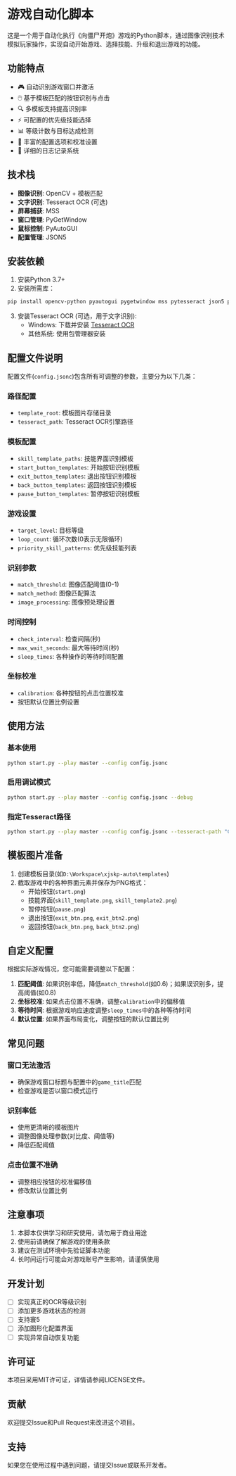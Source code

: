 # 游戏自动化脚本

这是一个用于自动化执行《向僵尸开炮》游戏的Python脚本，通过图像识别技术模拟玩家操作，实现自动开始游戏、选择技能、升级和退出游戏的功能。

## 功能特点

- 🎮 自动识别游戏窗口并激活
- 🖱️ 基于模板匹配的按钮识别与点击
- 🔍 多模板支持提高识别率
- ⚡ 可配置的优先级技能选择
- 📊 等级计数与目标达成检测
- 🔧 丰富的配置选项和校准设置
- 📝 详细的日志记录系统

## 技术栈

- **图像识别**: OpenCV + 模板匹配
- **文字识别**: Tesseract OCR (可选)
- **屏幕捕获**: MSS
- **窗口管理**: PyGetWindow
- **鼠标控制**: PyAutoGUI
- **配置管理**: JSON5

## 安装依赖

1. 安装Python 3.7+
2. 安装所需库：
```bash
pip install opencv-python pyautogui pygetwindow mss pytesseract json5 pillow
```
3. 安装Tesseract OCR (可选，用于文字识别):
   - Windows: 下载并安装 [Tesseract OCR](https://github.com/UB-Mannheim/tesseract/wiki)
   - 其他系统: 使用包管理器安装

## 配置文件说明

配置文件(`config.jsonc`)包含所有可调整的参数，主要分为以下几类：

### 路径配置
- `template_root`: 模板图片存储目录
- `tesseract_path`: Tesseract OCR引擎路径

### 模板配置
- `skill_template_paths`: 技能界面识别模板
- `start_button_templates`: 开始按钮识别模板
- `exit_button_templates`: 退出按钮识别模板
- `back_button_templates`: 返回按钮识别模板
- `pause_button_templates`: 暂停按钮识别模板

### 游戏设置
- `target_level`: 目标等级
- `loop_count`: 循环次数(0表示无限循环)
- `priority_skill_patterns`: 优先级技能列表

### 识别参数
- `match_threshold`: 图像匹配阈值(0-1)
- `match_method`: 图像匹配算法
- `image_processing`: 图像预处理设置

### 时间控制
- `check_interval`: 检查间隔(秒)
- `max_wait_seconds`: 最大等待时间(秒)
- `sleep_times`: 各种操作的等待时间配置

### 坐标校准
- `calibration`: 各种按钮的点击位置校准
- 按钮默认位置比例设置

## 使用方法

### 基本使用
```bash
python start.py --play master --config config.jsonc
```

### 启用调试模式
```bash
python start.py --play master --config config.jsonc --debug
```

### 指定Tesseract路径
```bash
python start.py --play master --config config.jsonc --tesseract-path "C:\Tesseract-OCR\tesseract.exe"
```

## 模板图片准备

1. 创建模板目录(如`D:\Workspace\xjskp-auto\templates`)
2. 截取游戏中的各种界面元素并保存为PNG格式：
   - 开始按钮(`start.png`)
   - 技能界面(`skill_template.png`, `skill_template2.png`)
   - 暂停按钮(`pause.png`)
   - 退出按钮(`exit_btn.png`, `exit_btn2.png`)
   - 返回按钮(`back_btn.png`, `back_btn2.png`)

## 自定义配置

根据实际游戏情况，您可能需要调整以下配置：

1. **匹配阈值**: 如果识别率低，降低`match_threshold`(如0.6)；如果误识别多，提高阈值(如0.8)
2. **坐标校准**: 如果点击位置不准确，调整`calibration`中的偏移值
3. **等待时间**: 根据游戏响应速度调整`sleep_times`中的各种等待时间
4. **默认位置**: 如果界面布局变化，调整按钮的默认位置比例

## 常见问题

### 窗口无法激活
- 确保游戏窗口标题与配置中的`game_title`匹配
- 检查游戏是否以窗口模式运行

### 识别率低
- 使用更清晰的模板图片
- 调整图像处理参数(对比度、阈值等)
- 降低匹配阈值

### 点击位置不准确
- 调整相应按钮的校准偏移值
- 修改默认位置比例

## 注意事项

1. 本脚本仅供学习和研究使用，请勿用于商业用途
2. 使用前请确保了解游戏的使用条款
3. 建议在测试环境中先验证脚本功能
4. 长时间运行可能会对游戏账号产生影响，请谨慎使用

## 开发计划

- [ ] 实现真正的OCR等级识别
- [ ] 添加更多游戏状态的检测
- [ ] 支持寰5
- [ ] 添加图形化配置界面
- [ ] 实现异常自动恢复功能

## 许可证

本项目采用MIT许可证，详情请参阅LICENSE文件。

## 贡献

欢迎提交Issue和Pull Request来改进这个项目。

## 支持


如果您在使用过程中遇到问题，请提交Issue或联系开发者。
